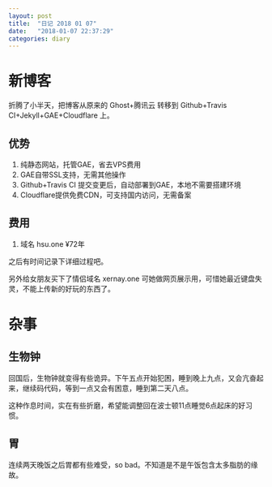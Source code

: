 ```yaml
---
layout: post
title:  "日记 2018 01 07"
date:   "2018-01-07 22:37:29"
categories: diary
---
```


# 新博客
折腾了小半天，把博客从原来的 Ghost+腾讯云 转移到 Github+Travis CI+Jekyll+GAE+Cloudflare 上。
## 优势
1. 纯静态网站，托管GAE，省去VPS费用
2. GAE自带SSL支持，无需其他操作
3. Github+Travis CI 提交变更后，自动部署到GAE，本地不需要搭建环境
4. Cloudflare提供免费CDN，可支持国内访问，无需备案

## 费用
1. 域名 hsu.one ¥72年 

之后有时间记录下详细过程吧。

另外给女朋友买下了情侣域名 xernay.one 可她做网页展示用，可惜她最近键盘失灵，不能上传新的好玩的东西了。

# 杂事
## 生物钟
回国后，生物钟就变得有些诡异。下午五点开始犯困，睡到晚上九点，又会亢奋起来，继续码代码，等到一点又会有困意，睡到第二天八点。

这种作息时间，实在有些折磨，希望能调整回在波士顿11点睡觉6点起床的好习惯。

## 胃
连续两天晚饭之后胃都有些难受，so bad。不知道是不是午饭包含太多脂肪的缘故。